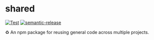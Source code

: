 # shared

[![Test](https://github.com/WillBooster/shared/actions/workflows/test.yml/badge.svg)](https://github.com/WillBooster/shared/actions/workflows/test.yml)
[![semantic-release](https://img.shields.io/badge/%20%20%F0%9F%93%A6%F0%9F%9A%80-semantic--release-e10079.svg)](https://github.com/semantic-release/semantic-release)

:recycle: An npm package for reusing general code across multiple projects.
